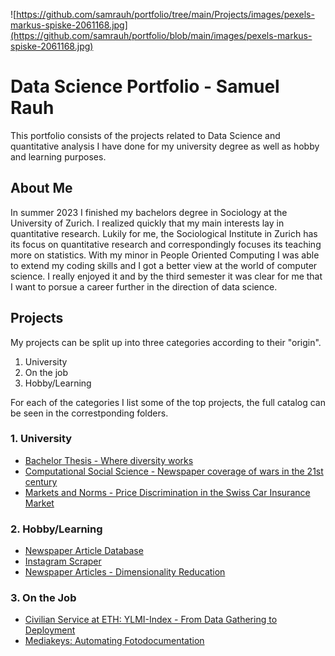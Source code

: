 ![https://github.com/samrauh/portfolio/tree/main/Projects/images/pexels-markus-spiske-2061168.jpg](https://github.com/samrauh/portfolio/blob/main/images/pexels-markus-spiske-2061168.jpg)
# Data Science Portfolio - Samuel Rauh

This portfolio consists of the projects related to Data Science and quantitative analysis I have done for my university degree as well as hobby and learning purposes.

## About Me

In summer 2023 I finished my bachelors degree in Sociology at the University of Zurich. I realized quickly that my main interests lay in quantitative research. Lukily for me, the Sociological Institute in Zurich has its focus on quantitative research and correspondingly focuses its teaching more on statistics.
With my minor in People Oriented Computing I was able to extend my coding skills and I got a better view at the world of computer science. I really enjoyed it and by the third semester it was clear for me that I want to porsue a career further in the direction of data science.

## Projects

My projects can be split up into three categories according to their "origin".

1. University
2. On the job
3. Hobby/Learning

For each of the categories I list some of the top projects, the full catalog can be seen in the correstponding folders.

### 1. University

* [Bachelor Thesis - Where diversity works](https://github.com/samrauh/portfolio/tree/main/Projects/University/Bachelor-Thesis)
* [Computational Social Science - Newspaper coverage of wars in the 21st century](https://github.com/samrauh/portfolio/tree/main/Projects/University/CSS%20-%20Newspaper%20coverage%20of%20wars%20i%20the%2021st%20century)
* [Markets and Norms - Price Discrimination in the Swiss Car Insurance Market](https://github.com/samrauh/portfolio/tree/main/Projects/University/Markets%20%26%20Norms%20-%20Price%20discrimination%20in%20the%20insurance%20market)

### 2. Hobby/Learning
* [Newspaper Article Database](https://github.com/samrauh/portfolio/tree/main/Projects/Hobby/Article%20Database)
* [Instagram Scraper](https://github.com/samrauh/portfolio/tree/main/Projects/Hobby/Instagram%20Scraper)
* [Newspaper Articles - Dimensionality Reducation](https://github.com/samrauh/portfolio/tree/main/Projects/Hobby/Newspaper%20Articles%20-%20Distance%20Metric)

### 3. On the Job

* [Civilian Service at ETH: YLMI-Index - From Data Gathering to Deployment](https://github.com/samrauh/portfolio/blob/main/Projects/On-the-Job/ETH%20CES%20-%20YLMI%20Index.md)
* [Mediakeys: Automating Fotodocumentation](https://github.com/samrauh/portfolio/blob/main/Projects/On-the-Job/Mediakeys%20-%20Automated%20Photo%20Reporting.md)
